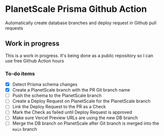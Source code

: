 # PlanetScale Prisma Github Action

Automatically create database branches and deploy request in Github pull requests


## Work in progress

This is a work in progress. It's being done as a public repository so I can use free Github Action hours 

### To-do items
- [x] Detect Prisma schema changes
- [x] Create a PlanetScale branch with the PR Git branch name
- [ ] Push the schema to the PlanetScale branch 
- [ ] Create a Deploy Request on PlanetScale for the PlanetScale branch 
- [ ] Link the Deploy Request to the PR as a Check
- [ ] Mark the Check as failed until Deploy Request is approved 
- [ ] Make sure Vercel Preview URLs are using the new DB branch 
- [ ] Merge the DB branch on PlanetScale after Git branch is merged into the `main` branch
